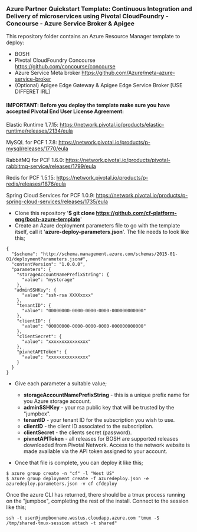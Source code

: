 
### Azure Partner Quickstart Template: Continuous Integration and Delivery of microservices using Pivotal CloudFoundry - Concourse - Azure Service Broker & Apigee 

This repository folder contains an Azure Resource Manager template to deploy:

-  BOSH 
- Pivotal CloudFoundry
 Concourse  https://github.com/concourse/concourse
- Azure Service Meta broker https://github.com/Azure/meta-azure-service-broker
- (Optional) Apigee Edge Gateway & Apigee Edge Service Broker [USE DIFFERET IRL] 


#### IMPORTANT: Before you deploy the template make sure you have accepted Pivotal End User License Agreement:

Elastic Runtime 1.7.15:
https://network.pivotal.io/products/elastic-runtime/releases/2134/eula

MySQL for PCF 1.7.8:
https://network.pivotal.io/products/p-mysql/releases/1770/eula

RabbitMQ for PCF 1.6.0:
https://network.pivotal.io/products/pivotal-rabbitmq-service/releases/1799/eula

Redis for PCF 1.5.15:
https://network.pivotal.io/products/p-redis/releases/1876/eula

Spring Cloud Services for PCF 1.0.9:
https://network.pivotal.io/products/p-spring-cloud-services/releases/1735/eula



- Clone this repository '**$ git clone https://github.com/cf-platform-eng/bosh-azure-template**'
- Create an Azure deployment parameters file to go with the template itself, call it '**azure-deploy-parameters.json**'. The file needs to look like this;

```
{
  "$schema": "http://schema.management.azure.com/schemas/2015-01-01/deploymentParameters.json#",
  "contentVersion": "1.0.0.0",
  "parameters": {
    "storageAccountNamePrefixString": {
      "value": "mystorage"
    },
   "adminSSHKey": {
      "value": "ssh-rsa XXXXxxxx"
    },
    "tenantID": {
      "value": "00000000-0000-0000-0000-000000000000"
    },
    "clientID": {
      "value": "00000000-0000-0000-0000-000000000000"
    },
    "clientSecret": {
      "value": "xxxxxxxxxxxxxxx"
    },
    "pivnetAPIToken": {
      "value": "xxxxxxxxxxxxxxx"
    }
  }
}
```

- Give each parameter a suitable value;

    - **storageAccountNamePrefixString** - this is a unique prefix name for you Azure storage account.
    - **adminSSHKey** - your rsa public key that will be trusted by the "jumpbox".
    - **tenantID** - your tenant ID for the subscription you wish to use.
    - **clientID** - the client ID associated to the subscription.
    - **clientSecret** - the clients secret (password).
    - **pivnetAPIToken** - all releases for BOSH are supported releases downloaded from Pivotal Network. Access to the network website is made available via the API token assigned to your account.


- Once that file is complete, you can deploy it like this;

```
$ azure group create -n "cf" -l "West US"
$ azure group deployment create -f azuredeploy.json -e azuredeploy.parameters.json -v cf cfdeploy
```

Once the azure CLI has returned, there should be a tmux process running on the "jumpbox", completing the rest of the install. Connect to the session like this;

```
ssh -t user@jumpboxname.westus.cloudapp.azure.com "tmux -S /tmp/shared-tmux-session attach -t shared"
```
